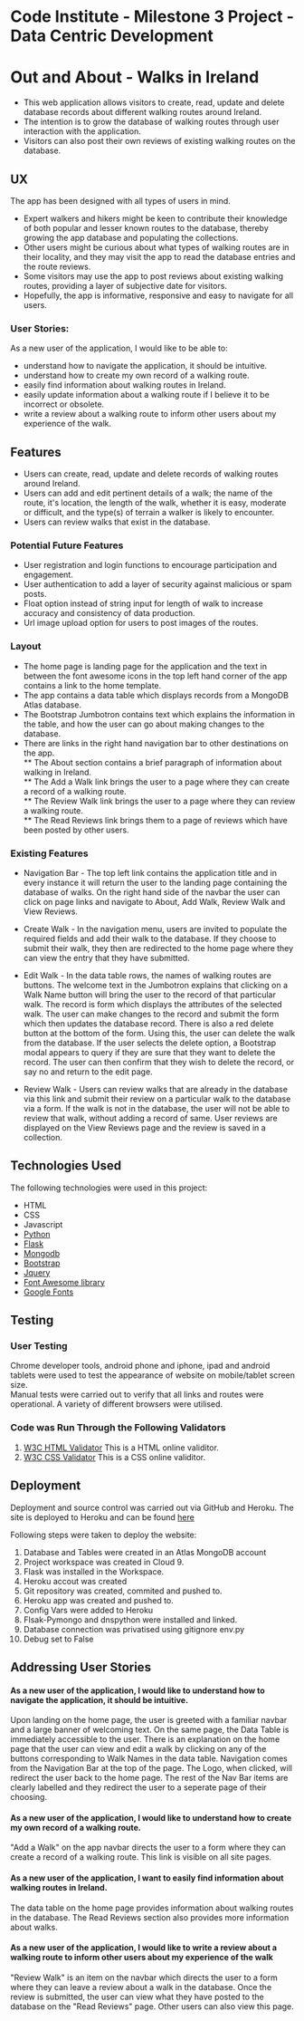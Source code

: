 # Code Institute - Milestone 3 Project - Data Centric Development

# Out and About - Walks in Ireland 

* This web application allows visitors to create, read, update and delete database records about different walking routes around Ireland. 
* The intention is to grow the database of walking routes through user interaction with the application.  
* Visitors can also post their own reviews of existing walking routes on the database.

## UX

The app has been designed with all types of users in mind.  
* Expert walkers and hikers might be keen to contribute their knowledge of both popular and lesser known routes to the database, thereby growing the app database and populating the collections.  
* Other users might be curious about what types of walking routes are in their locality, and they may visit the app to read the database entries and the route reviews.  
* Some visitors may use the app to post reviews about existing walking routes, providing a layer of subjective date for visitors.  
* Hopefully, the app is informative, responsive and easy to navigate for all users.  

### User Stories:
As a new user of the application, I would like to be able to:
* understand how to navigate the application, it should be intuitive.
* understand how to create my own record of a walking route.
* easily find information about walking routes in Ireland.
* easily update information about a walking route if I believe it to be incorrect or obsolete.
* write a review about a walking route to inform other users about my experience of the walk.

## Features
* Users can create, read, update and delete records of walking routes around Ireland.  
* Users can add and edit pertinent details of a walk; the name of the route, it's location, the length of the walk, whether it is easy, moderate or difficult, and the type(s) of terrain a walker is likely to encounter.
* Users can review walks that exist in the database.

### Potential Future Features
* User registration and login functions to encourage participation and engagement.
* User authentication to add a layer of security against malicious or spam posts.
* Float option instead of string input for length of walk to increase accuracy and consistency of data production.
* Url image upload option for users to post images of the routes.

### Layout

* The home page is landing page for the application and the text in between the font awesome icons in the top left hand corner of the app contains a link to the home template. 
* The app contains a data table which displays records from a MongoDB Atlas database. 
* The Bootstrap Jumbotron contains text which explains the information in the table, and how the user can go about making changes to the database.
* There are links in the right hand navigation bar to other destinations on the app.  
** The About section contains a brief paragraph of information about walking in Ireland.  
** The Add a Walk link brings the user to a page where they can create a record of a walking route.  
** The Review Walk link brings the user to a page where they can review a walking route.  
** The Read Reviews link brings them to a page of reviews which have been posted by other users. 

### Existing Features
* Navigation Bar - The top left link contains the application title and in every instance it will return the user to the landing page containing the database of walks. On the right hand side of the navbar the user can click on page links and navigate to About, Add Walk, Review Walk and View Reviews. 

* Create Walk - In the navigation menu, users are invited to populate the required fields and add their walk to the database. If they choose to submit their walk, they then are redirected to the home page where they can view the entry that they have submitted.

* Edit Walk - In the data table rows, the names of walking routes are buttons.  The welcome text in the Jumbotron explains that clicking on a Walk Name button will bring the user to the record of that particular walk.  The record is form which displays the attributes of the selected walk. The user can make changes to the record and submit the form which then updates the database record. There is also a red delete button at the bottom of the form.  Using this, the user can delete the walk from the database.  If the user selects the delete option, a Bootstrap modal appears to query if they are sure that they want to delete the record.  The user can then confirm that they wish to delete the record, or say no and return to the edit page.

* Review Walk - Users can review walks that are already in the database via this link and submit their review on a particular walk to the database via a form.  If the walk is not in the database, the user will not be able to review that walk, without adding a record of same. User reviews are displayed on the View Reviews page and the review is saved in a collection.

## Technologies Used

The following technologies were used in this project:
* HTML
* CSS
* Javascript
 * [Python](https://www.python.org/)
 * [Flask](http://flask.pocoo.org/)
 * [Mongodb](https://www.mongodb.com/)
 * [Bootstrap](https://getbootstrap.com/)
 * [Jquery](https://code.jquery.com/jquery-3.2.1.js)
 * [Font Awesome library](https://fontawesome.com/)
 * [Google Fonts](https://fonts.google.com/)

## Testing

### User Testing

Chrome developer tools, android phone and iphone, ipad and android tablets were used to test the appearance of website on mobile/tablet screen size.  
Manual tests were carried out to verify that all links and routes were operational.  A variety of different browsers were utilised.

### Code was Run Through the Following Validators

1. [W3C HTML Validator](https://validator.w3.org/) This is a HTML online validitor.
2. [W3C CSS Validator](https://jigsaw.w3.org/css-validator/) This is a CSS online validitor.


## Deployment

Deployment and source control was carried out via GitHub and Heroku. The site is deployed to Heroku and can be found [here](https://walking-challenge-ms3.herokuapp.com/)

Following steps were taken to deploy the website:
1. Database and Tables were created in an Atlas MongoDB account
2. Project workspace was created in Cloud 9.
3. Flask was installed in the Workspace.
4. Heroku accout was created
5. Git repository was created, commited and pushed to. 
6. Heroku app was created and pushed to.
7. Config Vars were added to Heroku
8. Flsak-Pymongo and dnspython were installed and linked.
9. Database connection was privatised using gitignore env.py
10. Debug set to False


## Addressing User Stories

#### As a new user of the application, I would like to understand how to navigate the application, it should be intuitive.

Upon landing on the home page, the user is greeted with a familiar navbar and a large banner of welcoming text.  On the same page, the Data Table is immediately accessible to the user.  There is an explanation on the home page that the user can view and edit a walk by clicking on any of the buttons corresponding to Walk Names in the data table.  Navigation comes from the Navigation Bar at the top of the page. The Logo, when clicked, will redirect the user back to the home page. The rest of the Nav Bar items are clearly labelled and they redirect the user to a seperate page of their choosing.

#### As a new user of the application, I would like to understand how to create my own record of a walking route.

"Add a Walk" on the app navbar directs the user to a form where they can create a record of a walking route.  This link is visible on all site pages.


#### As a new user of the application, I want to easily find information about walking routes in Ireland.

The data table on the home page provides information about walking routes in the database.  The Read Reviews section also provides more information about walks.

#### As a new user of the application, I would like to write a review about a walking route to inform other users about my experience of the walk

"Review Walk" is an item on the navbar which directs the user to a form where they can leave a review about a walk in the database. Once the review is submitted, the user can view what they have posted to the database on the "Read Reviews" page. Other users can also view this page.

